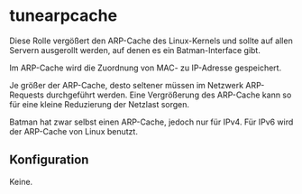 # tunearpcache

Diese Rolle vergößert den ARP-Cache des Linux-Kernels und sollte auf allen Servern ausgerollt werden, auf denen es ein Batman-Interface gibt.

Im ARP-Cache wird die Zuordnung von MAC- zu IP-Adresse gespeichert.

Je größer der ARP-Cache, desto seltener müssen im Netzwerk ARP-Requests durchgeführt werden.
Eine Vergrößerung des ARP-Cache kann so für eine kleine Reduzierung der Netzlast sorgen.

Batman hat zwar selbst einen ARP-Cache, jedoch nur für IPv4. Für IPv6 wird der ARP-Cache von Linux benutzt.

## Konfiguration
Keine.